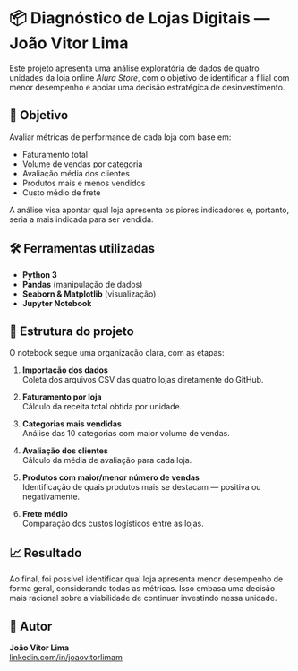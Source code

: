 # 📦 Diagnóstico de Lojas Digitais — João Vitor Lima

Este projeto apresenta uma análise exploratória de dados de quatro unidades da loja online *Alura Store*, com o objetivo de identificar a filial com menor desempenho e apoiar uma decisão estratégica de desinvestimento.

## 🧠 Objetivo

Avaliar métricas de performance de cada loja com base em:

- Faturamento total
- Volume de vendas por categoria
- Avaliação média dos clientes
- Produtos mais e menos vendidos
- Custo médio de frete

A análise visa apontar qual loja apresenta os piores indicadores e, portanto, seria a mais indicada para ser vendida.

## 🛠️ Ferramentas utilizadas

- **Python 3**
- **Pandas** (manipulação de dados)
- **Seaborn & Matplotlib** (visualização)
- **Jupyter Notebook**

## 📂 Estrutura do projeto

O notebook segue uma organização clara, com as etapas:

1. **Importação dos dados**  
   Coleta dos arquivos CSV das quatro lojas diretamente do GitHub.

2. **Faturamento por loja**  
   Cálculo da receita total obtida por unidade.

3. **Categorias mais vendidas**  
   Análise das 10 categorias com maior volume de vendas.

4. **Avaliação dos clientes**  
   Cálculo da média de avaliação para cada loja.

5. **Produtos com maior/menor número de vendas**  
   Identificação de quais produtos mais se destacam — positiva ou negativamente.

6. **Frete médio**  
   Comparação dos custos logísticos entre as lojas.

## 📈 Resultado

Ao final, foi possível identificar qual loja apresenta menor desempenho de forma geral, considerando todas as métricas. Isso embasa uma decisão mais racional sobre a viabilidade de continuar investindo nessa unidade.

## 👤 Autor

**João Vitor Lima**  
[linkedin.com/in/joaovitorlimam](https://linkedin.com/in/joaovitorlimam)
